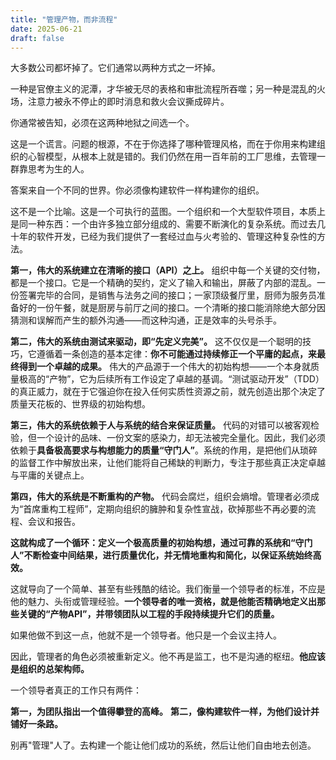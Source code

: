 ```yaml
---
title: "管理产物，而非流程"
date: 2025-06-21
draft: false
--- 
```


大多数公司都坏掉了。它们通常以两种方式之一坏掉。

一种是官僚主义的泥潭，才华被无尽的表格和审批流程所吞噬；另一种是混乱的火场，注意力被永不停止的即时消息和救火会议撕成碎片。

你通常被告知，必须在这两种地狱之间选一个。

这是一个谎言。问题的根源，不在于你选择了哪种管理风格，而在于你用来构建组织的心智模型，从根本上就是错的。我们仍然在用一百年前的工厂思维，去管理一群靠思考为生的人。

答案来自一个不同的世界。你必须像构建软件一样构建你的组织。

这不是一个比喻。这是一个可执行的蓝图。一个组织和一个大型软件项目，本质上是同一种东西：一个由许多独立部分组成的、需要不断演化的复杂系统。而过去几十年的软件开发，已经为我们提供了一套经过血与火考验的、管理这种复杂性的方法。

**第一，伟大的系统建立在清晰的接口（API）之上。**
组织中每一个关键的交付物，都是一个接口。它是一个精确的契约，定义了输入和输出，屏蔽了内部的混乱。一份签署完毕的合同，是销售与法务之间的接口；一家顶级餐厅里，厨师为服务员准备好的一份午餐，就是厨房与前厅之间的接口。一个清晰的接口能消除绝大部分因猜测和误解而产生的额外沟通——而这种沟通，正是效率的头号杀手。

**第二，伟大的系统由测试来驱动，即“先定义完美”。**
这不仅仅是一个聪明的技巧，它遵循着一条创造的基本定律：**你不可能通过持续修正一个平庸的起点，来最终得到一个卓越的成果。** 伟大的产品源于一个伟大的初始构想——一个本身就质量极高的“产物”，它为后续所有工作设定了卓越的基调。“测试驱动开发”（TDD）的真正威力，就在于它强迫你在投入任何实质性资源之前，就先创造出那个决定了质量天花板的、世界级的初始构想。

**第三，伟大的系统依赖于人与系统的结合来保证质量。**
代码的对错可以被客观检验，但一个设计的品味、一份文案的感染力，却无法被完全量化。因此，我们必须依赖于**具备极高要求与构想能力的质量“守门人”**。系统的作用，是把他们从琐碎的监督工作中解放出来，让他们能将自己稀缺的判断力，专注于那些真正决定卓越与平庸的关键点上。

**第四，伟大的系统是不断重构的产物。**
代码会腐烂，组织会熵增。管理者必须成为“首席重构工程师”，定期向组织的臃肿和复杂性宣战，砍掉那些不再必要的流程、会议和报告。

**这就构成了一个循环：定义一个极高质量的初始构想，通过可靠的系统和“守门人”不断检查中间结果，进行质量优化，并无情地重构和简化，以保证系统始终高效。**

这就导向了一个简单、甚至有些残酷的结论。我们衡量一个领导者的标准，不应是他的魅力、头衔或管理经验。**一个领导者的唯一资格，就是他能否精确地定义出那些关键的“产物API”，并带领团队以工程的手段持续提升它们的质量。**

如果他做不到这一点，他就不是一个领导者。他只是一个会议主持人。

因此，管理者的角色必须被重新定义。他不再是监工，也不是沟通的枢纽。**他应该是组织的总架构师。**

一个领导者真正的工作只有两件：

**第一，为团队指出一个值得攀登的高峰。**
**第二，像构建软件一样，为他们设计并铺好一条路。**

别再"管理"人了。去构建一个能让他们成功的系统，然后让他们自由地去创造。